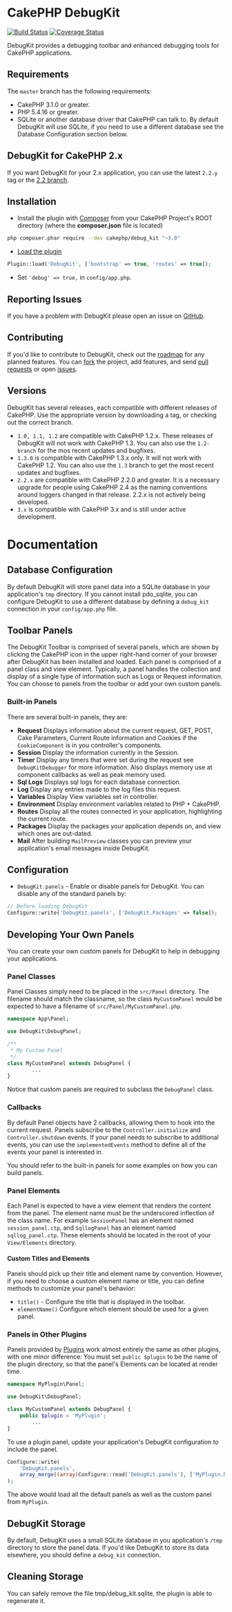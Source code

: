 # CakePHP DebugKit
[![Build Status](https://secure.travis-ci.org/cakephp/debug_kit.png?branch=master)](http://travis-ci.org/cakephp/debug_kit)
[![Coverage Status](https://img.shields.io/codecov/c/github/cakephp/debug_kit.svg?style=flat-square)](https://codecov.io/github/cakephp/debug_kit)

DebugKit provides a debugging toolbar and enhanced debugging tools for CakePHP applications.

## Requirements

The `master` branch has the following requirements:

* CakePHP 3.1.0 or greater.
* PHP 5.4.16 or greater.
* SQLite or another database driver that CakePHP can talk to. By default DebugKit will use SQLite, if you
  need to use a different database see the Database Configuration section below.

## DebugKit for CakePHP 2.x

If you want DebugKit for your 2.x application, you can use the latest `2.2.y` tag or the [2.2 branch](https://github.com/cakephp/debug_kit/tree/2.2).

## Installation

* Install the plugin with [Composer](https://getcomposer.org/) from your CakePHP Project's ROOT directory (where the **composer.json** file is located)
```sh
php composer.phar require --dev cakephp/debug_kit "~3.0"
```

* [Load the plugin](http://book.cakephp.org/3.0/en/plugins.html#loading-a-plugin)
```php
Plugin::load('DebugKit', ['bootstrap' => true, 'routes' => true]);
```
* Set `'debug' => true,` in `config/app.php`.

## Reporting Issues

If you have a problem with DebugKit please open an issue on [GitHub](https://github.com/cakephp/debug_kit/issues).

## Contributing

If you'd like to contribute to DebugKit, check out the
[roadmap](https://github.com/cakephp/debug_kit/wiki/roadmap) for any
planned features. You can [fork](https://help.github.com/articles/fork-a-repo)
the project, add features, and send [pull
requests](https://help.github.com/articles/using-pull-requests) or open
[issues](https://github.com/cakephp/debug_kit/issues).

## Versions

DebugKit has several releases, each compatible with different releases of
CakePHP. Use the appropriate version by downloading a tag, or checking out the
correct branch.

* `1.0, 1.1, 1.2` are compatible with CakePHP 1.2.x. These releases of DebugKit
  will not work with CakePHP 1.3. You can also use the `1.2-branch` for the mos
  recent updates and bugfixes.
* `1.3.0` is compatible with CakePHP 1.3.x only. It will not work with CakePHP
  1.2. You can also use the `1.3` branch to get the most recent updates and
  bugfixes.
* `2.2.x` are compatible with CakePHP 2.2.0 and greater. It is a necessary
  upgrade for people using CakePHP 2.4 as the naming conventions around loggers
  changed in that release. 2.2.x is not actively being developed.
* `3.x` is compatible with CakePHP 3.x and is still under active development.

# Documentation

## Database Configuration

By default DebugKit will store panel data into a SQLite database in your application's `tmp`
directory. If you cannot install pdo_sqlite, you can configure DebugKit to use a different
database by defining a `debug_kit` connection in your `config/app.php` file.

## Toolbar Panels

The DebugKit Toolbar is comprised of several panels, which are shown by clicking the
CakePHP icon in the upper right-hand corner of your browser after DebugKit has been
installed and loaded. Each panel is comprised of a panel class and view element.
Typically, a panel handles the collection and display of a single type of information
such as Logs or Request information. You can choose to panels from the toolbar or add
your own custom panels.

### Built-in Panels

There are several built-in panels, they are:

* **Request** Displays information about the current request, GET, POST, Cake
  Parameters, Current Route information and Cookies if the `CookieComponent`
  is in you controller's components.
* **Session** Display the information currently in the Session.
* **Timer** Display any timers that were set during the request see
  `DebugKitDebugger` for more information. Also displays
  memory use at component callbacks as well as peak memory used.
* **Sql Logs** Displays sql logs for each database connection.
* **Log** Display any entries made to the log files this request.
* **Variables** Display View variables set in controller.
* **Environment** Display environment variables related to PHP + CakePHP.
* **Routes** Display all the routes connected in your application, highlighting
  the current route.
* **Packages** Display the packages your application depends on, and view which
  ones are out-dated.
* **Mail** After building `MailPreview` classes you can preview your
  application's email messages inside DebugKit.

## Configuration

* `DebugKit.panels` - Enable or disable panels for DebugKit. You can disable any of the
  standard panels by:
```php
// Before loading DebugKit
Configure::write('DebugKit.panels', ['DebugKit.Packages' => false]);
```

## Developing Your Own Panels

You can create your own custom panels for DebugKit to help in debugging your applications.

### Panel Classes

Panel Classes simply need to be placed in the `src/Panel` directory. The
filename should match the classname, so the class `MyCustomPanel` would be
expected to have a filename of `src/Panel/MyCustomPanel.php`.

```php
namespace App\Panel;

use DebugKit\DebugPanel;

/**
 * My Custom Panel
 */
class MyCustomPanel extends DebugPanel {
        ...
}
```

Notice that custom panels are required to subclass the `DebugPanel` class.

### Callbacks

By default Panel objects have 2 callbacks, allowing them to hook into the
current request. Panels subscribe to the `Controller.initialize` and
`Controller.shutdown` events. If your panel needs to subscribe to additional
events, you can use the `implementedEvents` method to define all of the events
your panel is interested in.

You should refer to the built-in panels for some examples on how you can build panels.


### Panel Elements

Each Panel is expected to have a view element that renders the content from the
panel. The element name must be the underscored inflection of the class name.
For example `SessionPanel` has an element named `session_panel.ctp`, and
`SqllogPanel` has an element named `sqllog_panel.ctp`. These elements should be
located in the root of your `View/Elements` directory.

#### Custom Titles and Elements

Panels should pick up their title and element name by convention. However, if you need to choose a custom element name or title, you can define methods to customize your panel's behavior:

- `title()` - Configure the title that is displayed in the toolbar.
- `elementName()` Configure which element should be used for a given panel.

### Panels in Other Plugins

Panels provided by [Plugins](http://book.cakephp.org/3.0/en/plugins.html)
work almost entirely the same as other plugins, with one minor difference:  You
must set `public $plugin` to be the name of the plugin directory, so that the
panel's Elements can be located at render time.

```php
namespace MyPlugin\Panel;

use DebugKit\DebugPanel;

class MyCustomPanel extends DebugPanel {
    public $plugin = 'MyPlugin';
        ...
}
```

To use a plugin panel, update your application's DebugKit configuration to include
the panel.

```php
Configure::write(
	'DebugKit.panels',
	array_merge((array)Configure::read('DebugKit.panels'), ['MyPlugin.MyCustom'])
);
```

The above would load all the default panels as well as the custom panel from `MyPlugin`.

## DebugKit Storage

By default, DebugKit uses a small SQLite database in you application's `/tmp` directory to store
the panel data. If you'd like DebugKit to store its data elsewhere, you should define a `debug_kit`
connection.

## Cleaning Storage
You can safely remove the file tmp/debug_kit.sqlite, the plugin is able to regenerate it.
